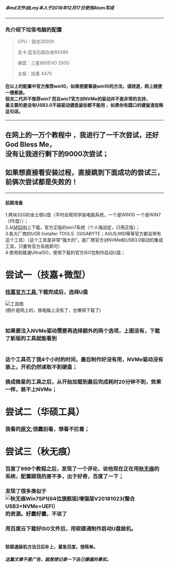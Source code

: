 ##### 本md文件由Lmy本人于2018年12月17日使用Atom写成
---
### 先介绍下垃圾电脑的配置
>CPU：锐龙2600X
<br><p>显卡:蓝宝石超白金RX580
<br><p>硬盘：三星960EVO 250G
<br><p>主板：技嘉 X470

#### 在以上的配置中官方推荐win10，如果想要看装win10的方法，请绕道，网上随便一搜都是。<br>锐龙二代并不推荐win7 而且win7官方对NVMe的驱动并不是非常的支持，<br>最主要的是没有USB3.0不装驱动键盘鼠标都不能用 ，如果你有圆口的键鼠请忽略这句话。
---
## 在网上的一万个教程中 ，我进行了一千次尝试，还好God Bless Me， <br>没有让我进行剩下的9000次尝试；
## <p>如果想直接看安装过程，直接跳到下面成功的尝试三，前俩次尝试都是失败的！
---
#### 前期准备
1.两块32G的金士顿U盘（平时会帮同学装电脑系统，一个是WIN10 一个是WIN7（PE盘））；
<br>2.从[MSDN](https://msdn.itellyou.cn/)上下载，官方正版的win7系统（个人强迫症，只用正版）；
<br>3.各大厂商的USB Installer TOOLS（GIGABYTE；ASUS;MSI等等官方都会带有这个工具）（这个工具是非常“强大的”，是厂商官方对NVMe和USB3.0驱动的集成工具，只要有官方系统即可）
<br>4.使用软碟通UltraISO，使用下载的官方ISO包制作启动U盘；
# 尝试一（技嘉+微型）
### [技嘉官方工具](http://www.gigabyte.cn/Motherboard/X470-AORUS-ULTRA-GAMING-rev-10#support-dl-driver),下载完成后，选择U盘<br>
![工具图](http://bfgho.com/uploads/allimg/160716/2345232E8-3.png)<br>(图片是网上的，我电脑上没有了，也懒得下载了)
### <br>如果要注入NVMe驱动需要再选择额外的两个选项，上图没有，下载了新版的工具就能看到
### <br>这个工具花了我4个小时的时间，最后制作好没有用，NVMe驱动没有装上，开机仍然读取不到硬盘；
### 换成微星的工具之后，从开始加载到最后完成耗时20分钟不到，效果一样，装不上NVMe；

# 尝试二（华硕工具）
### 我看的[原文](https://baijiahao.baidu.com/s?id=1602357244292081256&wfr=spider&for=pc);很蠢别看，想看不拦着；
# 尝试三（秋无痕）
### 百度了999个教程之后，发现了一个评论，说他现在正在用[秋无痕](http://www.realqwh.cn/)的系统，配置跟我的差不多，出于好奇，百度了一下；
### 发现了很多类似于![秋无痕Win7SP1(64位旗舰版)增强版V20181023(整合USB3+NVMe+UEFI）](http://bbs.realqwh.cn/attachment/Mon_1710/90_269762_cf942acf5c85460.png)<br> 的资源。好蠢好蠢，不说了

### 用百度云下载好ISO文件后，用软碟通制作启动U盘装机。
#### <br>软碟通装机方法日后补上，着急百度，很简单。
##### 这篇文章不是广告，就是想记录一下自己傻逼的事实。
